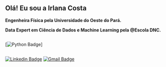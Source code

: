 ## Olá! Eu sou  a Irlana Costa

**Engenheira Física pela Universidade do Oeste do Pará.**

**Data Expert em Ciência de Dados e Machine Learning pela @Escola DNC.**
 
 ##
 
 [![Python Badge](https://img.shields.io/badge/Python-14354C?style=for-the-badge&logo=python&logoColor=white)]

 ##
 
[![Linkedin Badge](https://img.shields.io/badge/-Linkedin-blue?style=flat-square&logo=Linkedin&logoColor=white&link=https://www.linkedin.com/in/irlana-costa-do-mar-032664163/)](https://www.linkedin.com/in/irlana-costa-do-mar-032664163/)
[![Gmail Badge](https://img.shields.io/badge/-Gmail-c14438?style=flat-square&logo=Gmail&logoColor=white&link=mailto:irlana.costa06@gmail.com)](mailto:irlana.costa06@gmail.com)


